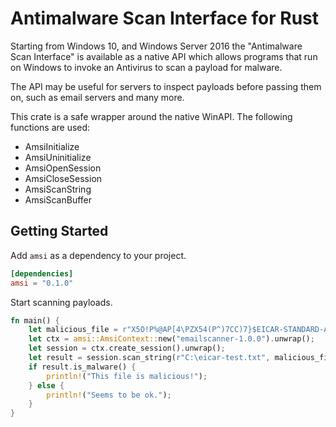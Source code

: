 # Antimalware Scan Interface for Rust
Starting from Windows 10, and Windows Server 2016 the "Antimalware Scan Interface" is available as a native API which allows programs that run on Windows to invoke an Antivirus to scan a payload for malware.

The API may be useful for servers to inspect payloads before passing them on, such as email servers and many more.

This crate is a safe wrapper around the native WinAPI.
The following functions are used:
* AmsiInitialize
* AmsiUninitialize
* AmsiOpenSession
* AmsiCloseSession
* AmsiScanString
* AmsiScanBuffer

## Getting Started
Add `amsi` as a dependency to your project.
```toml
[dependencies]
amsi = "0.1.0"
```
Start scanning payloads.
```rust
fn main() {
    let malicious_file = r"X5O!P%@AP[4\PZX54(P^)7CC)7}$EICAR-STANDARD-ANTIVIRUS-TEST-FILE!$H+H*";
    let ctx = amsi::AmsiContext::new("emailscanner-1.0.0").unwrap();
    let session = ctx.create_session().unwrap();
    let result = session.scan_string(r"C:\eicar-test.txt", malicious_file).unwrap();
    if result.is_malware() {
        println!("This file is malicious!");
    } else {
        println!("Seems to be ok.");
    }
}
```
